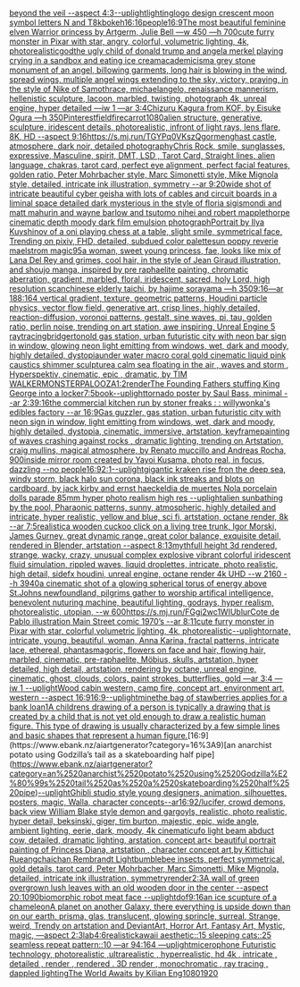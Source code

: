 [beyond the veil --aspect 4:3](https://www.ebank.nz/aiartgenerator?category=beyond%2520the%2520veil%2520--aspect%25204%3A3)[--uplight](https://www.ebank.nz/aiartgenerator?category=--uplight)[lighting](https://www.ebank.nz/aiartgenerator?category=lighting)[logo design crescent moon symbol letters N and T](https://www.ebank.nz/aiartgenerator?category=logo%2520design%2520crescent%2520moon%2520symbol%2520letters%2520N%2520and%2520T)[8k](https://www.ebank.nz/aiartgenerator?category=8k)[bokeh](https://www.ebank.nz/aiartgenerator?category=bokeh)[16:16](https://www.ebank.nz/aiartgenerator?category=16%3A16)[people](https://www.ebank.nz/aiartgenerator?category=people)[16:9](https://www.ebank.nz/aiartgenerator?category=16%3A9)[The most beautiful feminine elven Warrior princess by Artgerm, Julie Bell —w 450 —h 700](https://www.ebank.nz/aiartgenerator?category=The%2520most%2520beautiful%2520feminine%2520elven%2520Warrior%2520princess%2520by%2520Artgerm%2C%2520Julie%2520Bell%2520%E2%80%94w%2520450%2520%E2%80%94h%2520700)[cute furry monster in Pixar with star, angry, colorful, volumetric lighting, 4k, photorealistic](https://www.ebank.nz/aiartgenerator?category=cute%2520furry%2520monster%2520in%2520Pixar%2520with%2520star%2C%2520angry%2C%2520colorful%2C%2520volumetric%2520lighting%2C%25204k%2C%2520photorealistic)[god](https://www.ebank.nz/aiartgenerator?category=god)[the ugly child of donald trump and angela merkel playing crying in a sandbox and eating ice cream](https://www.ebank.nz/aiartgenerator?category=the%2520ugly%2520child%2520of%2520donald%2520trump%2520and%2520angela%2520merkel%2520playing%2520crying%2520in%2520a%2520sandbox%2520and%2520eating%2520ice%2520cream)[academicism](https://www.ebank.nz/aiartgenerator?category=academicism)[a grey stone monument of an angel, billowing garments, long hair is blowing in the wind, spread wings, multiple angel wings extending to the sky, victory, praying, in the style of Nike of Samothrace, michaelangelo, renaissance mannerism, hellenistic sculpture, lacoon, marbled, twisting, photograph 4k, unreal engine, hyper detailed —iw 1 —ar 3:4](https://www.ebank.nz/aiartgenerator?category=a%2520grey%2520stone%2520monument%2520of%2520an%2520angel%2C%2520billowing%2520garments%2C%2520long%2520hair%2520is%2520blowing%2520in%2520the%2520wind%2C%2520spread%2520wings%2C%2520multiple%2520angel%2520wings%2520extending%2520to%2520the%2520sky%2C%2520victory%2C%2520praying%2C%2520in%2520the%2520style%2520of%2520Nike%2520of%2520Samothrace%2C%2520michaelangelo%2C%2520renaissance%2520mannerism%2C%2520hellenistic%2520sculpture%2C%2520lacoon%2C%2520marbled%2C%2520twisting%2C%2520photograph%25204k%2C%2520unreal%2520engine%2C%2520hyper%2520detailed%2520%E2%80%94iw%25201%2520%E2%80%94ar%25203%3A4)[Chizuru Kagura from KOF, by Eisuke Ogura —h 350](https://www.ebank.nz/aiartgenerator?category=Chizuru%2520Kagura%2520from%2520KOF%2C%2520by%2520Eisuke%2520Ogura%2520%E2%80%94h%2520350)[Pinterest](https://www.ebank.nz/aiartgenerator?category=Pinterest)[field](https://www.ebank.nz/aiartgenerator?category=field)[fire](https://www.ebank.nz/aiartgenerator?category=fire)[carrot](https://www.ebank.nz/aiartgenerator?category=carrot)[1080](https://www.ebank.nz/aiartgenerator?category=1080)[alien structure, generative, sculpture, iridescent details, photorealistic, infront of light rays, lens flare, 8K, HD --aspect 9:16](https://www.ebank.nz/aiartgenerator?category=alien%2520structure%2C%2520generative%2C%2520sculpture%2C%2520iridescent%2520details%2C%2520photorealistic%2C%2520infront%2520of%2520light%2520rays%2C%2520lens%2520flare%2C%25208K%2C%2520HD%2520--aspect%25209%3A16)[<https://s.mj.run/TGYPq0VKszQ>](https://www.ebank.nz/aiartgenerator?category=%3Chttps%3A//s.mj.run/TGYPq0VKszQ%3E)[gormenghast castle, atmosphere, dark noir, detailed photography](https://www.ebank.nz/aiartgenerator?category=gormenghast%2520castle%2C%2520atmosphere%2C%2520dark%2520noir%2C%2520detailed%2520photography)[Chris Rock, smile, sunglasses, expressive, Masculine, spirit, DMT, LSD , Tarot Card, Straight lines, alien language, chakras, tarot card, perfect eye alignment, perfect facial features, golden ratio, Peter Mohrbacher style, Marc Simonetti style, Mike Mignola style, detailed, intricate ink illustration, symmetry --ar 9:20](https://www.ebank.nz/aiartgenerator?category=Chris%2520Rock%2C%2520smile%2C%2520sunglasses%2C%2520expressive%2C%2520Masculine%2C%2520spirit%2C%2520DMT%2C%2520LSD%2520%2C%2520Tarot%2520Card%2C%2520Straight%2520lines%2C%2520alien%2520language%2C%2520chakras%2C%2520tarot%2520card%2C%2520perfect%2520eye%2520alignment%2C%2520perfect%2520facial%2520features%2C%2520golden%2520ratio%2C%2520Peter%2520Mohrbacher%2520style%2C%2520Marc%2520Simonetti%2520style%2C%2520Mike%2520Mignola%2520style%2C%2520detailed%2C%2520intricate%2520ink%2520illustration%2C%2520symmetry%2520--ar%25209%3A20)[wide shot of intricate beautiful cyber geisha with lots of cables and circuit boards in a liminal space detailed dark mysterious in the style of floria sigismondi and matt mahurin and wayne barlow and tsutomo nihei and robert mapplethorpe cinematic depth moody dark film emulsion photograph](https://www.ebank.nz/aiartgenerator?category=wide%2520shot%2520of%2520intricate%2520beautiful%2520cyber%2520geisha%2520with%2520lots%2520of%2520cables%2520and%2520circuit%2520boards%2520in%2520a%2520liminal%2520space%2520detailed%2520dark%2520mysterious%2520in%2520the%2520style%2520of%2520floria%2520sigismondi%2520and%2520matt%2520mahurin%2520and%2520wayne%2520barlow%2520and%2520tsutomo%2520nihei%2520and%2520robert%2520mapplethorpe%2520cinematic%2520depth%2520moody%2520dark%2520film%2520emulsion%2520photograph)[Portrait by Ilya Kuvshinov of a oni playing chess at a table, slight smile, symmetrical face, Trending on pixiv, FHD, detailed, subdued color palette](https://www.ebank.nz/aiartgenerator?category=Portrait%2520by%2520Ilya%2520Kuvshinov%2520of%2520a%2520oni%2520playing%2520chess%2520at%2520a%2520table%2C%2520slight%2520smile%2C%2520symmetrical%2520face%2C%2520Trending%2520on%2520pixiv%2C%2520FHD%2C%2520detailed%2C%2520subdued%2520color%2520palette)[sun poppy reverie maelstrom magic](https://www.ebank.nz/aiartgenerator?category=sun%2520poppy%2520reverie%2520maelstrom%2520magic)[95](https://www.ebank.nz/aiartgenerator?category=95)[a woman, sweet young princess, fae, looks like mix of Lana Del Rey and grimes, cool hair, in the style of Jean Giraud illustration, and shoujo manga, inspired by pre raphaelite painting, chromatic aberration, gradient, marbled, floral, iridescent, sacred, holy Lord, high resolution scan](https://www.ebank.nz/aiartgenerator?category=a%2520woman%2C%2520sweet%2520young%2520princess%2C%2520fae%2C%2520looks%2520like%2520mix%2520of%2520Lana%2520Del%2520Rey%2520and%2520grimes%2C%2520cool%2520hair%2C%2520in%2520the%2520style%2520of%2520Jean%2520Giraud%2520illustration%2C%2520and%2520shoujo%2520manga%2C%2520inspired%2520by%2520pre%2520raphaelite%2520painting%2C%2520chromatic%2520aberration%2C%2520gradient%2C%2520marbled%2C%2520floral%2C%2520iridescent%2C%2520sacred%2C%2520holy%2520Lord%2C%2520high%2520resolution%2520scan)[chinese elderly taichi, by hajime sorayama —h 350](https://www.ebank.nz/aiartgenerator?category=chinese%2520elderly%2520taichi%2C%2520by%2520hajime%2520sorayama%2520%E2%80%94h%2520350)[9:16](https://www.ebank.nz/aiartgenerator?category=9%3A16)[—ar 188:164 vertical gradient, texture, geometric patterns, Houdini particle physics, vector flow field, generative art, crisp lines, highly detailed, reaction-diffusion, voronoi patterns, gestalt, sine waves, pi, tau, golden ratio, perlin noise, trending on art station, awe inspiring, Unreal Engine 5 raytracing](https://www.ebank.nz/aiartgenerator?category=%E2%80%94ar%2520188%3A164%2520vertical%2520gradient%2C%2520texture%2C%2520geometric%2520patterns%2C%2520Houdini%2520particle%2520physics%2C%2520vector%2520flow%2520field%2C%2520generative%2520art%2C%2520crisp%2520lines%2C%2520highly%2520detailed%2C%2520reaction-diffusion%2C%2520voronoi%2520patterns%2C%2520gestalt%2C%2520sine%2520waves%2C%2520pi%2C%2520tau%2C%2520golden%2520ratio%2C%2520perlin%2520noise%2C%2520trending%2520on%2520art%2520station%2C%2520awe%2520inspiring%2C%2520Unreal%2520Engine%25205%2520raytracing)[bridgerton](https://www.ebank.nz/aiartgenerator?category=bridgerton)[old gas station, urban futuristic city with neon bar sign in window, glowing neon light emitting from windows, wet, dark and moody, highly detailed, dystopia](https://www.ebank.nz/aiartgenerator?category=old%2520gas%2520station%2C%2520urban%2520futuristic%2520city%2520with%2520neon%2520bar%2520sign%2520in%2520window%2C%2520glowing%2520neon%2520light%2520emitting%2520from%2520windows%2C%2520wet%2C%2520dark%2520and%2520moody%2C%2520highly%2520detailed%2C%2520dystopia)[under water macro coral gold cinematic liquid pink caustics shimmer sculpture](https://www.ebank.nz/aiartgenerator?category=under%2520water%2520macro%2520coral%2520gold%2520cinematic%2520liquid%2520pink%2520caustics%2520shimmer%2520sculpture)[a calm sea floating in the air , waves and storm , Hyperspektiv, cinematic, epic , dramatic, by TIM WALKER](https://www.ebank.nz/aiartgenerator?category=a%2520calm%2520sea%2520floating%2520in%2520the%2520air%2520%2C%2520waves%2520and%2520storm%2520%2C%2520Hyperspektiv%2C%2520cinematic%2C%2520epic%2520%2C%2520dramatic%2C%2520by%2520TIM%2520WALKER)[MONSTERPALOOZA](https://www.ebank.nz/aiartgenerator?category=MONSTERPALOOZA)[1:2](https://www.ebank.nz/aiartgenerator?category=1%3A2)[render](https://www.ebank.nz/aiartgenerator?category=render)[The Founding Fathers stuffing King George into a locker](https://www.ebank.nz/aiartgenerator?category=The%2520Founding%2520Fathers%2520stuffing%2520King%2520George%2520into%2520a%2520locker)[7:5](https://www.ebank.nz/aiartgenerator?category=7%3A5)[book](https://www.ebank.nz/aiartgenerator?category=book)[--uplight](https://www.ebank.nz/aiartgenerator?category=--uplight)[tornado poster by Saul Bass, minimal --ar 2:3](https://www.ebank.nz/aiartgenerator?category=tornado%2520poster%2520by%2520Saul%2520Bass%2C%2520minimal%2520--ar%25202%3A3)[9:16](https://www.ebank.nz/aiartgenerator?category=9%3A16)[the commercial kitchen run by stoner freaks : : willywonka's edibles factory --ar 16:9](https://www.ebank.nz/aiartgenerator?category=the%2520commercial%2520kitchen%2520run%2520by%2520stoner%2520freaks%2520%3A%2520%3A%2520willywonka%27s%2520edibles%2520factory%2520--ar%252016%3A9)[Gas guzzler, gas station, urban futuristic city with neon sign in window, light emitting from windows, wet, dark and moody, highly detailed, dystopia, cinematic, immersive, artstation, keyframe](https://www.ebank.nz/aiartgenerator?category=Gas%2520guzzler%2C%2520gas%2520station%2C%2520urban%2520futuristic%2520city%2520with%2520neon%2520sign%2520in%2520window%2C%2520light%2520emitting%2520from%2520windows%2C%2520wet%2C%2520dark%2520and%2520moody%2C%2520highly%2520detailed%2C%2520dystopia%2C%2520cinematic%2C%2520immersive%2C%2520artstation%2C%2520keyframe)[painting of waves crashing against rocks , dramatic lighting, trending on Artstation, craig mullins, magical atmosphere, by Renato muccillo and Andreas Rocha, 900](https://www.ebank.nz/aiartgenerator?category=painting%2520of%2520waves%2520crashing%2520against%2520rocks%2520%2C%2520dramatic%2520lighting%2C%2520trending%2520on%2520Artstation%2C%2520craig%2520mullins%2C%2520magical%2520atmosphere%2C%2520by%2520Renato%2520muccillo%2520and%2520Andreas%2520Rocha%2C%2520900)[inside mirror room created by Yayoi Kusama, photo real, in focus, dazzling --no people](https://www.ebank.nz/aiartgenerator?category=inside%2520mirror%2520room%2520created%2520by%2520Yayoi%2520Kusama%2C%2520photo%2520real%2C%2520in%2520focus%2C%2520dazzling%2520--no%2520people)[16:9](https://www.ebank.nz/aiartgenerator?category=16%3A9)[2:1](https://www.ebank.nz/aiartgenerator?category=2%3A1)[--uplight](https://www.ebank.nz/aiartgenerator?category=--uplight)[gigantic kraken rise fron the deep sea, windy storm, black halo sun corona, black ink streaks and blots on cardboard, by jack kirby and ernst haeckel](https://www.ebank.nz/aiartgenerator?category=gigantic%2520kraken%2520rise%2520fron%2520the%2520deep%2520sea%2C%2520windy%2520storm%2C%2520black%2520halo%2520sun%2520corona%2C%2520black%2520ink%2520streaks%2520and%2520blots%2520on%2520cardboard%2C%2520by%2520jack%2520kirby%2520and%2520ernst%2520haeckel)[dia de muertes Nola porcelain dolls parade 85mm hyper photo realism high res --uplight](https://www.ebank.nz/aiartgenerator?category=dia%2520de%2520muertes%2520Nola%2520porcelain%2520dolls%2520parade%252085mm%2520hyper%2520photo%2520realism%2520high%2520res%2520--uplight)[alien sunbathing by the pool, Pharaonic patterns, sunny, atmospheric, highly detailed and intricate, hyper realistic, yellow and blue, sci fi, artstation, octane render, 8k --ar 7:5](https://www.ebank.nz/aiartgenerator?category=alien%2520sunbathing%2520by%2520the%2520pool%2C%2520Pharaonic%2520patterns%2C%2520sunny%2C%2520atmospheric%2C%2520highly%2520detailed%2520and%2520intricate%2C%2520hyper%2520realistic%2C%2520yellow%2520and%2520blue%2C%2520sci%2520fi%2C%2520artstation%2C%2520octane%2520render%2C%25208k%2520--ar%25207%3A5)[realistic](https://www.ebank.nz/aiartgenerator?category=realistic)[a wooden cuckoo click on a living tree trunk, Igor Morski, James Gurney, great dynamic range, great color balance, exquisite detail, rendered in Blender, artstation --aspect 8:13](https://www.ebank.nz/aiartgenerator?category=a%2520wooden%2520cuckoo%2520click%2520on%2520a%2520living%2520tree%2520trunk%2C%2520Igor%2520Morski%2C%2520James%2520Gurney%2C%2520great%2520dynamic%2520range%2C%2520great%2520color%2520balance%2C%2520exquisite%2520detail%2C%2520rendered%2520in%2520Blender%2C%2520artstation%2520--aspect%25208%3A13)[myth](https://www.ebank.nz/aiartgenerator?category=myth)[full height 3d rendered,  strange, wacky, crazy, unusual complex explosive vibrant colorful iridescent  fluid simulation, rippled waves, liquid droplettes, intricate, photo realistic, high detail, sidefx houdini, unreal engine, octane render 4k UHD --w 2160 --h 3940](https://www.ebank.nz/aiartgenerator?category=full%2520height%25203d%2520rendered%2C%2520%2520strange%2C%2520wacky%2C%2520crazy%2C%2520unusual%2520complex%2520explosive%2520vibrant%2520colorful%2520iridescent%2520%2520fluid%2520simulation%2C%2520rippled%2520waves%2C%2520liquid%2520droplettes%2C%2520intricate%2C%2520photo%2520realistic%2C%2520high%2520detail%2C%2520sidefx%2520houdini%2C%2520unreal%2520engine%2C%2520octane%2520render%25204k%2520UHD%2520--w%25202160%2520--h%25203940)[a cinematic shot of a glowing spherical torus of energy above St.Johns newfoundland, pilgrims gather to worship artifical intelligence, benevolent nuturing machine, beautiful lighting, godrays, hyper realism, photorealistic, utopian, --w 600](https://www.ebank.nz/aiartgenerator?category=a%2520cinematic%2520shot%2520of%2520a%2520glowing%2520spherical%2520torus%2520of%2520energy%2520above%2520St.Johns%2520newfoundland%2C%2520pilgrims%2520gather%2520to%2520worship%2520artifical%2520intelligence%2C%2520benevolent%2520nuturing%2520machine%2C%2520beautiful%2520lighting%2C%2520godrays%2C%2520hyper%2520realism%2C%2520photorealistic%2C%2520utopian%2C%2520--w%2520600)[<https://s.mj.run/FGgi2wc1WIU>](https://www.ebank.nz/aiartgenerator?category=%3Chttps%3A//s.mj.run/FGgi2wc1WIU%3E)[blur](https://www.ebank.nz/aiartgenerator?category=blur)[Cote de Pablo illustration Main Street comic 1970’s --ar 8:11](https://www.ebank.nz/aiartgenerator?category=Cote%2520de%2520Pablo%2520illustration%2520Main%2520Street%2520comic%25201970%E2%80%99s%2520--ar%25208%3A11)[cute furry monster in Pixar with star, colorful,volumetric lighting, 4k, photorealistic](https://www.ebank.nz/aiartgenerator?category=cute%2520furry%2520monster%2520in%2520Pixar%2520with%2520star%2C%2520colorful%2Cvolumetric%2520lighting%2C%25204k%2C%2520photorealistic)[--uplight](https://www.ebank.nz/aiartgenerator?category=--uplight)[ornate, intricate, young, beautiful, woman, Anna Karina, fractal patterns, intricate lace, ethereal, phantasmagoric, flowers on face and hair, flowing hair, marbled, cinematic, pre-raphaelite, Möbius, skulls, artstation, hyper detailed, high detail, artstation, rendering by octane, unreal engine, cinematic, ghost, clouds, colors, paint strokes, butterflies, gold —ar 3:4 —iw 1 --uplight](https://www.ebank.nz/aiartgenerator?category=ornate%2C%2520intricate%2C%2520young%2C%2520beautiful%2C%2520woman%2C%2520Anna%2520Karina%2C%2520fractal%2520patterns%2C%2520intricate%2520lace%2C%2520ethereal%2C%2520phantasmagoric%2C%2520flowers%2520on%2520face%2520and%2520hair%2C%2520flowing%2520hair%2C%2520marbled%2C%2520cinematic%2C%2520pre-raphaelite%2C%2520M%C3%B6bius%2C%2520skulls%2C%2520artstation%2C%2520hyper%2520detailed%2C%2520high%2520detail%2C%2520artstation%2C%2520rendering%2520by%2520octane%2C%2520unreal%2520engine%2C%2520cinematic%2C%2520ghost%2C%2520clouds%2C%2520colors%2C%2520paint%2520strokes%2C%2520butterflies%2C%2520gold%2520%E2%80%94ar%25203%3A4%2520%E2%80%94iw%25201%2520--uplight)[Wood cabin western, camp fire, concept art, environment art, western  --aspect 16:9](https://www.ebank.nz/aiartgenerator?category=Wood%2520cabin%2520western%2C%2520camp%2520fire%2C%2520concept%2520art%2C%2520environment%2520art%2C%2520western%2520%2520--aspect%252016%3A9)[16:9](https://www.ebank.nz/aiartgenerator?category=16%3A9)[--uplight](https://www.ebank.nz/aiartgenerator?category=--uplight)[mine](https://www.ebank.nz/aiartgenerator?category=mine)[the bag of stawberries applies for a bank loan](https://www.ebank.nz/aiartgenerator?category=the%2520bag%2520of%2520stawberries%2520applies%2520for%2520a%2520bank%2520loan)[1](https://www.ebank.nz/aiartgenerator?category=1)[A childrens drawing of a person is typically a drawing that is created by a child that is not yet old enough to draw a realistic human figure. This type of drawing is usually characterized by a few simple lines and basic shapes that represent a human figure.](https://www.ebank.nz/aiartgenerator?category=A%2520childrens%2520drawing%2520of%2520a%2520person%2520is%2520typically%2520a%2520drawing%2520that%2520is%2520created%2520by%2520a%2520child%2520that%2520is%2520not%2520yet%2520old%2520enough%2520to%2520draw%2520a%2520realistic%2520human%2520figure.%2520This%2520type%2520of%2520drawing%2520is%2520usually%2520characterized%2520by%2520a%2520few%2520simple%2520lines%2520and%2520basic%2520shapes%2520that%2520represent%2520a%2520human%2520figure.)[16:9](https://www.ebank.nz/aiartgenerator?category=16%3A9)[an anarchist potato using Godzilla’s tail as a skateboarding half pipe](https://www.ebank.nz/aiartgenerator?category=an%2520anarchist%2520potato%2520using%2520Godzilla%E2%80%99s%2520tail%2520as%2520a%2520skateboarding%2520half%2520pipe)[--uplight](https://www.ebank.nz/aiartgenerator?category=--uplight)[Ghibli studio style young designers, animation, silhouettes, posters, magic, Walla, character concepts--ar16:9](https://www.ebank.nz/aiartgenerator?category=Ghibli%2520studio%2520style%2520young%2520designers%2C%2520animation%2C%2520silhouettes%2C%2520posters%2C%2520magic%2C%2520Walla%2C%2520character%2520concepts--ar16%3A9)[2](https://www.ebank.nz/aiartgenerator?category=2)[/lucifer, crowd demons, back view William Blake style demon and gargoyls, realistic, photo realistic, hyper detail, beksinski, giger, tim burton, majestic, epic, wide angle, ambient lighting, eerie, dark, moody, 4k cinematic](https://www.ebank.nz/aiartgenerator?category=/lucifer%2C%2520crowd%2520demons%2C%2520back%2520view%2520William%2520Blake%2520style%2520demon%2520and%2520gargoyls%2C%2520realistic%2C%2520photo%2520realistic%2C%2520hyper%2520detail%2C%2520beksinski%2C%2520giger%2C%2520tim%2520burton%2C%2520majestic%2C%2520epic%2C%2520wide%2520angle%2C%2520ambient%2520lighting%2C%2520eerie%2C%2520dark%2C%2520moody%2C%25204k%2520cinematic)[ufo light beam abduct cow, detailed, dramatic lighting, arstation, concept art](https://www.ebank.nz/aiartgenerator?category=ufo%2520light%2520beam%2520abduct%2520cow%2C%2520detailed%2C%2520dramatic%2520lighting%2C%2520arstation%2C%2520concept%2520art)[< beautiful portrait painting of Princess Diana, artstation , character concept art,by Kittichai Rueangchaichan,Rembrandt Light](https://www.ebank.nz/aiartgenerator?category=%3C%2520beautiful%2520portrait%2520painting%2520of%2520Princess%2520Diana%2C%2520artstation%2520%2C%2520character%2520concept%2520art%2Cby%2520Kittichai%2520Rueangchaichan%2CRembrandt%2520Light)[bumblebee insects, perfect symmetrical, gold details, tarot card, Peter Mohrbacher, Marc Simonetti, Mike Mignola, detailed, intricate ink illustration, symmetry](https://www.ebank.nz/aiartgenerator?category=bumblebee%2520insects%2C%2520perfect%2520symmetrical%2C%2520gold%2520details%2C%2520tarot%2520card%2C%2520Peter%2520Mohrbacher%2C%2520Marc%2520Simonetti%2C%2520Mike%2520Mignola%2C%2520detailed%2C%2520intricate%2520ink%2520illustration%2C%2520symmetry)[render](https://www.ebank.nz/aiartgenerator?category=render)[2:3](https://www.ebank.nz/aiartgenerator?category=2%3A3)[A wall of green overgrown lush leaves with an old wooden door in the center --aspect 20:10](https://www.ebank.nz/aiartgenerator?category=A%2520wall%2520of%2520green%2520overgrown%2520lush%2520leaves%2520with%2520an%2520old%2520wooden%2520door%2520in%2520the%2520center%2520--aspect%252020%3A10)[90](https://www.ebank.nz/aiartgenerator?category=90)[biomorphic robot meat face --uplight](https://www.ebank.nz/aiartgenerator?category=biomorphic%2520robot%2520meat%2520face%2520--uplight)[dof](https://www.ebank.nz/aiartgenerator?category=dof)[9:16](https://www.ebank.nz/aiartgenerator?category=9%3A16)[an ice scupture of a chameleon](https://www.ebank.nz/aiartgenerator?category=an%2520ice%2520scupture%2520of%2520a%2520chameleon)[A planet on another Galaxy, there everything is upside down than on our earth, prisma, glas, translucent, glowing sprincle, surreal, Strange, weird, Trendy on artstation and DeviantArt, Horror Art, Fantasy Art, Mystic, magic, —aspect 2:3](https://www.ebank.nz/aiartgenerator?category=A%2520planet%2520on%2520another%2520Galaxy%2C%2520there%2520everything%2520is%2520upside%2520down%2520than%2520on%2520our%2520earth%2C%2520prisma%2C%2520glas%2C%2520translucent%2C%2520glowing%2520sprincle%2C%2520surreal%2C%2520Strange%2C%2520weird%2C%2520Trendy%2520on%2520artstation%2520and%2520DeviantArt%2C%2520Horror%2520Art%2C%2520Fantasy%2520Art%2C%2520Mystic%2C%2520magic%2C%2520%E2%80%94aspect%25202%3A3)[lab](https://www.ebank.nz/aiartgenerator?category=lab)[4:6](https://www.ebank.nz/aiartgenerator?category=4%3A6)[realistic](https://www.ebank.nz/aiartgenerator?category=realistic)[kawaii aesthetic::15 sleeping cats::25 seamless repeat pattern::10  —ar 94:164 —uplight](https://www.ebank.nz/aiartgenerator?category=kawaii%2520aesthetic%3A%3A15%2520sleeping%2520cats%3A%3A25%2520seamless%2520repeat%2520pattern%3A%3A10%2520%2520%E2%80%94ar%252094%3A164%2520%E2%80%94uplight)[micerophone Futuristic technology, photorealistic ,ultrarealistic , hyperrealistic, hd 4k , intricate , detailed , render , rendered . 3D render , monochromatic , ray tracing , dappled lighting](https://www.ebank.nz/aiartgenerator?category=micerophone%2520Futuristic%2520technology%2C%2520photorealistic%2520%2Cultrarealistic%2520%2C%2520hyperrealistic%2C%2520hd%25204k%2520%2C%2520intricate%2520%2C%2520detailed%2520%2C%2520render%2520%2C%2520rendered%2520.%25203D%2520render%2520%2C%2520monochromatic%2520%2C%2520ray%2520tracing%2520%2C%2520dappled%2520lighting)[The World Awaits by Kilian Eng](https://www.ebank.nz/aiartgenerator?category=The%2520World%2520Awaits%2520by%2520Kilian%2520Eng)[1080](https://www.ebank.nz/aiartgenerator?category=1080)[1920](https://www.ebank.nz/aiartgenerator?category=1920)